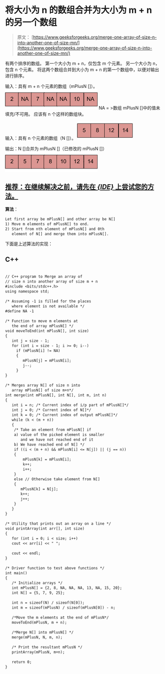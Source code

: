 # 将大小为 n 的数组合并为大小为 m + n 的另一个数组

> 原文： [https://www.geeksforgeeks.org/merge-one-array-of-size-n-into-another-one-of-size-mn/](https://www.geeksforgeeks.org/merge-one-array-of-size-n-into-another-one-of-size-mn/)

有两个排序的数组。 第一个大小为 m + n，仅包含 m 个元素。 另一个大小为 n，包含 n 个元素。 将这两个数组合并到大小为 m + n 的第一个数组中，以便对输出进行排序。

输入：具有 m + n 个元素的数组（mPlusN []）。
![MergemPlusN](img/30735fe13687d0381ee97367f47acdd7.png "MergemPlusN") NA = >数组 mPlusN []中的值未填充/不可用。 应该有 n 个这样的数组块。

输入：具有 n 个元素的数组（N []）。
![MergeN](img/f1230fb0dade40d3725c9f070b232612.png "MergeN")

输出：N []合并为 mPlusN []（已修改的 mPlusN []）
![MergemPlusN_Res](img/949d60042109809467e7ea11f92eb5b8.png "MergemPlusN_Res")

## [推荐：在继续解决之前，请先在 ***<u>{IDE}</u>*** 上尝试您的方法。](https://ide.geeksforgeeks.org/)

**算法**：

```
Let first array be mPlusN[] and other array be N[]
1) Move m elements of mPlusN[] to end.
2) Start from nth element of mPlusN[] and 0th 
   element of N[] and merge them into mPlusN[].

```

下面是上述算法的实现：

## C++ 

```

// C++ program to Merge an array of  
// size n into another array of size m + n 
#include <bits/stdc++.h> 
using namespace std; 

/* Assuming -1 is filled for the places 
   where element is not available */
#define NA -1 

/* Function to move m elements at  
   the end of array mPlusN[] */
void moveToEnd(int mPlusN[], int size) 
{ 
   int j = size - 1; 
   for (int i = size - 1; i >= 0; i--) 
     if (mPlusN[i] != NA) 
     { 
        mPlusN[j] = mPlusN[i]; 
        j--; 
     } 
} 

/* Merges array N[] of size n into 
   array mPlusN[] of size m+n*/
int merge(int mPlusN[], int N[], int m, int n) 
{ 
   int i = n; /* Current index of i/p part of mPlusN[]*/
   int j = 0; /* Current index of N[]*/
   int k = 0; /* Current index of output mPlusN[]*/
   while (k < (m + n)) 
   { 
    /* Take an element from mPlusN[] if 
    a) value of the picked element is smaller  
       and we have not reached end of it 
    b) We have reached end of N[] */
    if ((i < (m + n) && mPlusN[i] <= N[j]) || (j == n)) 
    { 
        mPlusN[k] = mPlusN[i]; 
        k++; 
        i++; 
    } 
    else // Otherwise take element from N[] 
    { 
       mPlusN[k] = N[j]; 
       k++; 
       j++; 
    } 
   } 
} 

/* Utility that prints out an array on a line */
void printArray(int arr[], int size) 
{ 
   for (int i = 0; i < size; i++) 
   cout << arr[i] << " "; 

   cout << endl; 
} 

/* Driver function to test above functions */
int main() 
{ 
   /* Initialize arrays */
   int mPlusN[] = {2, 8, NA, NA, NA, 13, NA, 15, 20}; 
   int N[] = {5, 7, 9, 25}; 

   int n = sizeof(N) / sizeof(N[0]); 
   int m = sizeof(mPlusN) / sizeof(mPlusN[0]) - n; 

   /*Move the m elements at the end of mPlusN*/
   moveToEnd(mPlusN, m + n); 

   /*Merge N[] into mPlusN[] */
   merge(mPlusN, N, m, n); 

   /* Print the resultant mPlusN */
   printArray(mPlusN, m+n); 

   return 0; 
} 

```